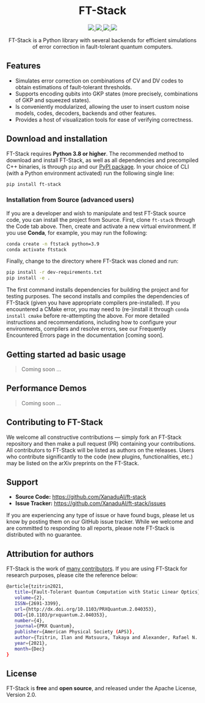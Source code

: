 <h1 align="center">FT-Stack</h1>

<p align="center">
  <!-- Tests (GitHub actions) -->
  <a href="https://github.com/XanaduAI/ft-stack/actions/workflows/tests.yaml">
    <img src="https://img.shields.io/github/workflow/status/XanaduAI/strawberryfields/Tests/master?logo=github&style=flat-square" />
  </a>
  <!-- PyPI -->
  <a href="https://pypi.org/project/ft-stack">
    <img src="https://img.shields.io/pypi/v/ft-stack.svg?style=popout-square" />
  </a>
  <!-- PyPI - Python Version -->
  <a href="https://pypi.org/project/ft-stack">
    <img src="https://img.shields.io/pypi/pyversions/ft-stack.svg?style=popout-square" />
  <!-- License -->
  <a href="https://www.apache.org/licenses/LICENSE-2.0">
    <img src="https://img.shields.io/pypi/l/ft-stack.svg?logo=apache&style=flat-square" />    
  </a>
</p>

<p align="center">
 FT-Stack is a Python library with several backends for efficient simulations of error correction in fault-tolerant quantum computers.
</p>

## Features
* Simulates error correction on combinations of CV and DV codes to obtain estimations of fault-tolerant thresholds. 
* Supports encoding qubits into GKP states (more precisely, combinations of GKP and squeezed states). 
* Is conveniently modularized, allowing the user to insert custom noise models, codes, decoders, backends and other features. 
* Provides a host of visualization tools for ease of verifying correctness.

## Download and installation 

FT-Stack requires **Python 3.8 or higher**. The recommended method to download and install FT-Stack, as well as all dependencies and precompiled C++ binaries, is through `pip` and our [PyPI package](https://pypi.org/project/ft-stack). In your choice of CLI (with a Python environment activated) run the following single line:

```bash
pip install ft-stack
``` 

### Installation from Source (advanced users)

If you are a developer and wish to manipulate and test FT-Stack source code, you can install the project from Source. First, clone `ft-stack` through the Code tab above. Then, create and activate a new virtual environment. If you use **Conda**, for example, you may run the following:

```bash
conda create -n ftstack python=3.9
conda activate ftstack
```

Finally, change to the directory where FT-Stack was cloned and run:

```bash
pip install -r dev-requirements.txt
pip install -e .
``` 

The first command installs dependencies for building the project and for testing purposes. The second installs and compiles the dependencies of FT-Stack (given you have appropriate compilers pre-installed). If you encountered a CMake error, you may need to (re-)install it through `conda install cmake` before re-attempting the above. For more detailed instructions and recommendations, including how to configure your environments, compilers and resolve errors, see our Frequently Encountered Errors page in the documentation [coming soon].

## Getting started ad basic usage

> Coming soon ...

## Performance Demos

> Coming soon ...

## Contributing to FT-Stack

We welcome all constructive contributions — simply fork an FT-Stack repository and then make a pull request (PR) containing your contributions. All contributors to FT-Stack will be listed as authors on the releases. Users who contribute significantly to the code (new plugins, functionalities, etc.) may be listed on the arXiv preprints on the FT-Stack.

## Support

- **Source Code:** https://github.com/XanaduAI/ft-stack
- **Issue Tracker:** https://github.com/XanaduAI/ft-stack/issues

If you are experiencing any type of issue or have found bugs, please let us know by posting them on our GitHub issue tracker. While we welcome and are committed to responding to all reports, please note FT-Stack is distributed with no guarantee. 

## Attribution for authors

FT-Stack is the work of [many contributors](https://github.com/XanaduAI/ft-stack/graphs/contributors). If you are using FT-Stack for research purposes, please cite the reference below:

```bash
@article{tzitrin2021,
   title={Fault-Tolerant Quantum Computation with Static Linear Optics},
   volume={2},
   ISSN={2691-3399},
   url={http://dx.doi.org/10.1103/PRXQuantum.2.040353},
   DOI={10.1103/prxquantum.2.040353},
   number={4},
   journal={PRX Quantum},
   publisher={American Physical Society (APS)},
   author={Tzitrin, Ilan and Matsuura, Takaya and Alexander, Rafael N. and Dauphinais, Guillaume and Bourassa, J. Eli and Sabapathy, Krishna K. and Menicucci, Nicolas C. and Dhand, Ish},
   year={2021},
   month={Dec}
}
```

## License

FT-Stack is **free** and **open source**, and released under the Apache License, Version 2.0.
